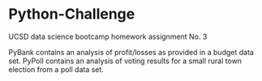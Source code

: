 # Python-Challenge
UCSD data science bootcamp homework assignment No. 3

PyBank contains an analysis of profit/losses as provided in a budget data set.
PyPoll contains an analysis of voting results for a small rural town election from a poll data set. 